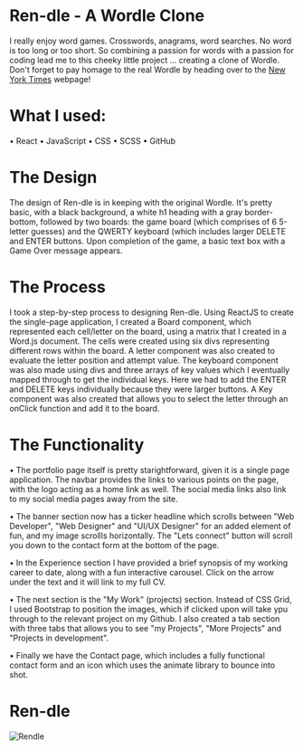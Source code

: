 # Ren-dle - A Wordle Clone
I really enjoy word games. Crosswords, anagrams, word searches. No word is too long or too short. So combining a passion for words with a passion for coding lead me to this cheeky little project ... creating a clone of Wordle. Don't forget to pay homage to the real Wordle by heading over to the <a href="https://www.nytimes.com/games/wordle/index.html">New York Times</a> webpage!

# What I used:
•	React
•	JavaScript
•	CSS
•	SCSS
•	GitHub

# The Design
The design of Ren-dle is in keeping with the original Wordle. It's pretty basic, with a black background, a white h1 heading with a gray border-bottom, followed by two boards: the game board (which comprises of 6 5-letter guesses) and the QWERTY keyboard (which includes larger DELETE and ENTER buttons. Upon completion of the game, a basic text box with a Game Over message appears.

# The Process
I took a step-by-step process to designing Ren-dle. Using ReactJS to create the single-page application, I created a Board component, which represented each cell/letter on the board, using a matrix that I created in a Word.js document. The cells were created using six divs representing different rows within the board. A letter component was also created to evaluate the letter position and attempt value.
The keyboard component was also made using divs and three arrays of key values which I eventually mapped through to get the individual keys. Here we had to add the ENTER and DELETE keys individually because they were larger buttons. A Key component was also created that allows you to select the letter through an onClick function and add it to the board.


# The Functionality
•	The portfolio page itself is pretty starightforward, given it is a single page application. The navbar provides the links to various points on the page, with the logo acting as a home link as well. The social media links also link to my social media pages away from the site.

•	The banner section now has a ticker headline which scrolls between "Web Developer", "Web Designer" and "UI/UX Designer" for an added element of fun, and my image scrollls horizontally. The "Lets connect" button will scroll you down to the contact form at the bottom of the page.

•	In the Experience section I have provided a brief synopsis of my working career to date, along with a fun interactive carousel. Click on the arrow under the text and it will link to my full CV.

•	The next section is the "My Work" (projects) section. Instead of CSS Grid, I used Bootstrap to position the images, which if clicked upon will take ypu through to the relevant project on my Github. I also created a tab section with three tabs that allows you to see "my Projects", "More Projects" and "Projects in development".

•	Finally we have the Contact page, which includes a fully functional contact form and an icon which uses the animate library to bounce into shot.

# Ren-dle
![Rendle](https://user-images.githubusercontent.com/93707792/194070320-d89709d4-ca33-486e-86f2-663f4b685e53.jpg)

